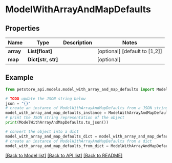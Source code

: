 # ModelWithArrayAndMapDefaults


## Properties

Name | Type | Description | Notes
------------ | ------------- | ------------- | -------------
**array** | **List[float]** |  | [optional] [default to [1,2]]
**map** | **Dict[str, str]** |  | [optional] 

## Example

```python
from petstore_api.models.model_with_array_and_map_defaults import ModelWithArrayAndMapDefaults

# TODO update the JSON string below
json = "{}"
# create an instance of ModelWithArrayAndMapDefaults from a JSON string
model_with_array_and_map_defaults_instance = ModelWithArrayAndMapDefaults.from_json(json)
# print the JSON string representation of the object
print(ModelWithArrayAndMapDefaults.to_json())

# convert the object into a dict
model_with_array_and_map_defaults_dict = model_with_array_and_map_defaults_instance.to_dict()
# create an instance of ModelWithArrayAndMapDefaults from a dict
model_with_array_and_map_defaults_from_dict = ModelWithArrayAndMapDefaults.from_dict(model_with_array_and_map_defaults_dict)
```
[[Back to Model list]](../README.md#documentation-for-models) [[Back to API list]](../README.md#documentation-for-api-endpoints) [[Back to README]](../README.md)


